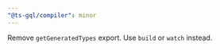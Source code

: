 ```yaml
---
"@ts-gql/compiler": minor
---
```


Remove `getGeneratedTypes` export. Use `build` or `watch` instead.
